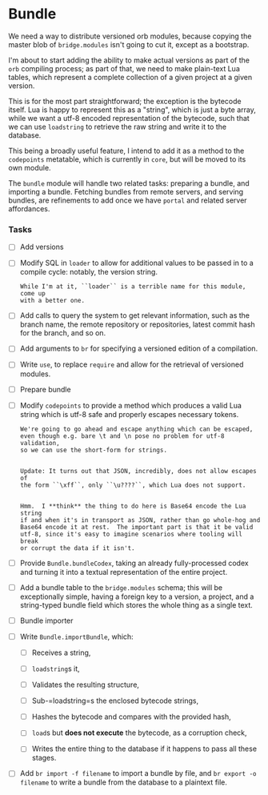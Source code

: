 # Bundle


  We need a way to distribute versioned orb modules, because copying the
master blob of ``bridge.modules`` isn't going to cut it, except as a bootstrap.


I'm about to start adding the ability to make actual versions as part of the
``orb`` compiling process; as part of that, we need to make plain-text Lua
tables, which represent a complete collection of a given project at a given
version.


This is for the most part straightforward; the exception is the bytecode
itself.  Lua is happy to represent this as a "string", which is just a byte
array, while we want a utf-8 encoded representation of the bytecode, such that
we can use ``loadstring`` to retrieve the raw string and write it to the
database.


This being a broadly useful feature, I intend to add it as a method to the
``codepoints`` metatable, which is currently in ``core``, but will be moved to its
own module.


The ``bundle`` module will handle two related tasks: preparing a bundle, and
importing a bundle.  Fetching bundles from remote servers, and serving
bundles, are refinements to add once we have ``portal`` and related server
affordances.


### Tasks

- [ ]  Add versions


  - [ ]  Modify SQL in ``loader`` to allow for additional values to be passed in
         to a compile cycle: notably, the version string.


         While I'm at it, ``loader`` is a terrible name for this module, come up
         with a better one.


  - [ ]  Add calls to query the system to get relevant information, such as
         the branch name, the remote repository or repositories, latest
         commit hash for the branch, and so on.


  - [ ]  Add arguments to ``br`` for specifying a versioned edition of a
         compilation.


  - [ ]  Write ``use``, to replace ``require`` and allow for the retrieval of
         versioned modules.


- [ ]  Prepare bundle


  - [ ]  Modify ``codepoints`` to provide a method which produces a valid Lua
         string which is utf-8 safe and properly escapes necessary tokens.


         We're going to go ahead and escape anything which can be escaped,
         even though e.g. bare \t and \n pose no problem for utf-8 validation,
         so we can use the short-form for strings.


         Update: It turns out that JSON, incredibly, does not allow escapes of
         the form ``\xff``, only ``\u????``, which Lua does not support.


         Hmm.  I **think** the thing to do here is Base64 encode the Lua string
         if and when it's in transport as JSON, rather than go whole-hog and
         Base64 encode it at rest.  The important part is that it be valid
         utf-8, since it's easy to imagine scenarios where tooling will break
         or corrupt the data if it isn't.


  - [ ]  Provide ``Bundle.bundleCodex``, taking an already fully-processed codex
         and turning it into a textual representation of the entire project.


  - [ ]  Add a bundle table to the ``bridge.modules`` schema; this will be
         exceptionally simple, having a foreign key to a version, a project,
         and a string-typed bundle field which stores the whole thing as a
         single text.


- [ ]  Bundle importer


  - [ ]  Write ``Bundle.importBundle``, which:


        - [ ]  Receives a string,


        - [ ]  ``loadstring``s it,


        - [ ]  Validates the resulting structure,


        - [ ]  Sub-=loadstring=s the enclosed bytecode strings,


        - [ ]  Hashes the bytecode and compares with the provided hash,


        - [ ]  ``load``s but **does not execute** the bytecode, as a corruption
               check,


        - [ ]  Writes the entire thing to the database if it happens to pass
               all these stages.


  - [ ]  Add ``br import -f filename`` to import a bundle by file, and
         ``br export -o filename`` to write a bundle from the database to a
         plaintext file.
